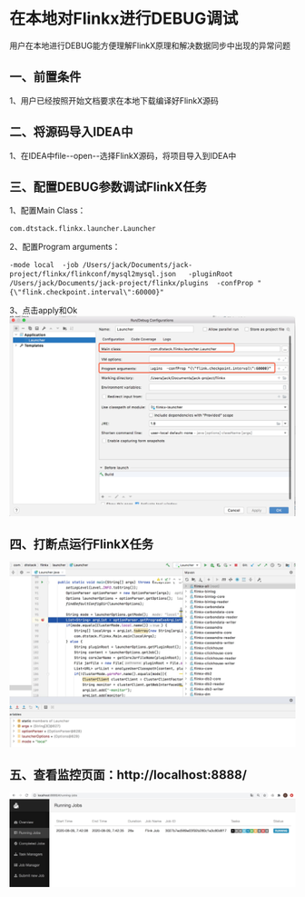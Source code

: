 # 在本地对Flinkx进行DEBUG调试

用户在本地进行DEBUG能方便理解FlinkX原理和解决数据同步中出现的异常问题

## 一、前置条件  
1、用户已经按照开始文档要求在本地下载编译好FlinkX源码

## 二、将源码导入IDEA中  
1、在IDEA中file--open--选择FlinkX源码，将项目导入到IDEA中  

## 三、配置DEBUG参数调试FlinkX任务  
1、配置Main Class：
```
com.dtstack.flinkx.launcher.Launcher  
```
2、配置Program arguments：  
```
-mode local  -job /Users/jack/Documents/jack-project/flinkx/flinkconf/mysql2mysql.json   -pluginRoot /Users/jack/Documents/jack-project/flinkx/plugins  -confProp "{\"flink.checkpoint.interval\":60000}"  
```

3、点击apply和Ok
![](../pic/flinkx/flinkx-debug/debug.jpg "")

## 四、打断点运行FlinkX任务  
![](../pic/flinkx/flinkx-debug/debug2.jpg "")

## 五、查看监控页面：http://localhost:8888/  
![](../pic/flinkx/flinkx-debug/watch.jpg "")











   